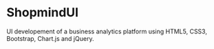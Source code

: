 # ShopmindUI
UI developement of a business analytics platform using HTML5, CSS3, Bootstrap, Chart.js and jQuery.
